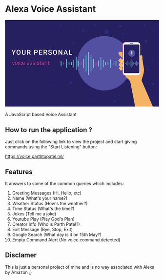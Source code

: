 # Alexa Voice Assistant
![alt text](https://github.com/parth2patel/voice-assist/blob/main/personal-voice-assistant.png?raw=true)

A JavaScript based Voice Assistant

## How to run the application ?
Just click on the following link to view the project and start giving commands using the "Start Listening" button:

https://voice.parthtopatel.ml/

## Features
It answers to some of the common queries which includes:
1. Greeting Messages (Hi, Hello, etc)
2. Name (What's your name?)
3. Weather Status (How's the weather?)
4. Time Status (What's the time?)
5. Jokes (Tell me a joke)
6. Youtube Play (Play God's Plan)
7. Creator Info (Who is Parth Patel?)
8. Exit Message (Bye, Stop, Exit)
9. Google Search (What day is it on 15th May?)
10. Empty Command Alert (No voice command detected)

## Disclamer
This is just a personal project of mine and is no way associated with Alexa by Amazon ;)
